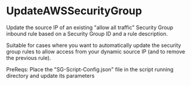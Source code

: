 # UpdateAWSSecurityGroup
Update the source IP of an existing "allow all traffic" Security Group inbound rule based on a Security Group ID and a rule description.

Suitable for cases where you want to automatically update the security group rules to allow access from your dynamic source IP (and to remove the previous rule).

PreReqs: Place the "SG-Script-Config.json" file in the script running directory and update its parameters

